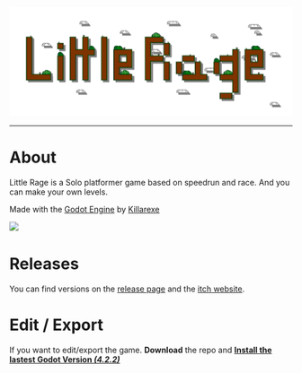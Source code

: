 ![](https://github.com/Killarexe/Little-Rage/blob/master/assets/textures/ui/little_rage_logo.png?raw=true)

---

# About

Little Rage is a Solo platformer game based on speedrun and race. And you can make your own levels.

Made with the [Godot Engine](https://godotengine.org) by [Killarexe](https://github.com/Killarexe)

![](https://img.itch.zone/aW1hZ2UvOTY3ODE4LzEzNTA2MjQyLnBuZw==/original/bP1YGK.png)

# Releases

You can find versions on the [release page](https://github.com/Killarexe/Little-Rage/releases) and the [itch website](https://killarexe.itch.io/little-rage).

# Edit / Export 

If you want to edit/export the game. **Download** the repo and [**Install the lastest Godot Version *(4.2.2)***](https://godotengine.org/)
